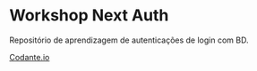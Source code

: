 # Workshop Next Auth

Repositório de aprendizagem de autenticações de login com BD.

[Codante.io](https://codante.io)
